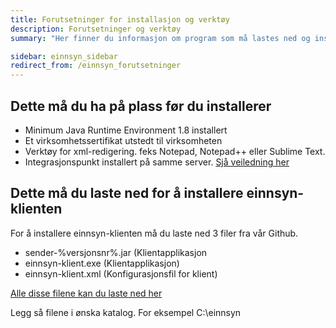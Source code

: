 ```yaml
---
title: Forutsetninger for installasjon og verktøy
description: Forutsetninger og verktøy
summary: "Her finner du informasjon om program som må lastes ned og installeres for å bruke einnsyn-klienten"

sidebar: einnsyn_sidebar
redirect_from: /einnsyn_forutsetninger
---
```



## Dette må du ha på plass før du installerer

* Minimum Java Runtime Environment 1.8 installert
* Et virksomhetssertifikat utstedt til virksomheten
* Verktøy for xml-redigering. feks Notepad, Notepad++ eller Sublime Text.
* Integrasjonspunkt installert på samme server. [Sjå veiledning her]({{site.baseurl}}/docs/eFormidling/installasjon/eformidling_download_ip)

## Dette må du laste ned for å installere einnsyn-klienten

For å installere einnsyn-klienten må du laste ned 3 filer fra vår Github. 

* sender-%versjonsnr%.jar (Klientapplikasjon
* einnsyn-klient.exe (Klientapplikasjon)
* einnsyn-klient.xml (Konfigurasjonsfil for klient)

[Alle disse filene kan du laste ned her](https://github.com/difi/einnsyn-klient/releases) 

Legg så filene i ønska katalog. For eksempel C:\einnsyn
 
